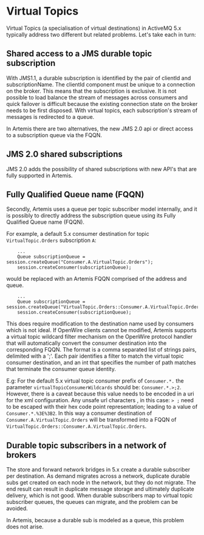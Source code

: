 Virtual Topics
==============

Virtual Topics (a specialisation of virtual destinations) in ActiveMQ 5.x typically address two different but related
problems. Let's take each in turn:
 
Shared access to a JMS durable topic subscription
-------------------------------------------------
With JMS1.1, a durable subscription is identified by the pair of clientId and subscriptionName. The clientId
component must be unique to a connection on the broker. This means that the subscription is exclusive. It is
not possible to load balance the stream of messages across consumers and quick failover is difficult because the
existing connection state on the broker needs to be first disposed.
With virtual topics, each subscription's stream of messages is redirected to a queue.

In Artemis there are two alternatives, the new JMS 2.0 api or direct access to a subscription queue via the FQQN.
 
JMS 2.0 shared subscriptions
----------------------------
JMS 2.0 adds the possibility of shared subscriptions with new API's that are fully supported in Artemis.

Fully Qualified Queue name (FQQN)
---------------------------------
Secondly, Artemis uses a queue per topic subscriber model internally, and it is possibly to directly address the
subscription queue using its Fully Qualified Queue name (FQQN).

For example, a default 5.x consumer destination for topic `VirtualTopic.Orders` subscription `A`:
```
    ...
    Queue subscriptionQueue = session.createQueue("Consumer.A.VirtualTopic.Orders");
    session.createConsumer(subscriptionQueue);

``` 
would be replaced with an Artemis FQQN comprised of the address and queue.
```
    ...
    Queue subscriptionQueue = session.createQueue("VirtualTopic.Orders::Consumer.A.VirtualTopic.Orders");
    session.createConsumer(subscriptionQueue);
```

This does require modification to the destination name used by consumers which is not ideal.
If OpenWire clients cannot be modified, Artemis supports a virtual topic wildcard filter
mechanism on the OpenWire protocol handler that will automatically convert the consumer destination into the
corresponding FQQN.
The format is a comma separated list of strings pairs, delimited with a ';'. Each pair identifies a filter to match
the virtual topic consumer destination, and an int that specifies the number of path matches that terminate the consumer
queue identity.

E.g: For the default 5.x virtual topic consumer prefix of ```Consumer.*.``` the parameter ```virtualTopicConsumerWildcards``` should be: ```Consumer.*.>;2```.
However, there is a caveat because this value needs to be encoded in a uri for the xml configuration. Any unsafe url characters
, in this case: ```> ;``` need to be escaped with their hex code point representation; leading to a value of ```Consumer.*.%3E%3B2```. 
In this way a consumer destination of ```Consumer.A.VirtualTopic.Orders``` will be transformed into a FQQN of
```VirtualTopic.Orders::Consumer.A.VirtualTopic.Orders```.


Durable topic subscribers in a network of brokers
-------------------------------------------------
The store and forward network bridges in 5.x create a durable subscriber per destination. As demand migrates across a
network, duplicate durable subs get created on each node in the network, but they do not migrate. The end result can
result in duplicate message storage and ultimately duplicate delivery, which is not good.
When durable subscribers map to virtual topic subscriber queues, the queues can migrate, and the problem can be avoided.

In Artemis, because a durable sub is modeled as a queue, this problem does not arise.